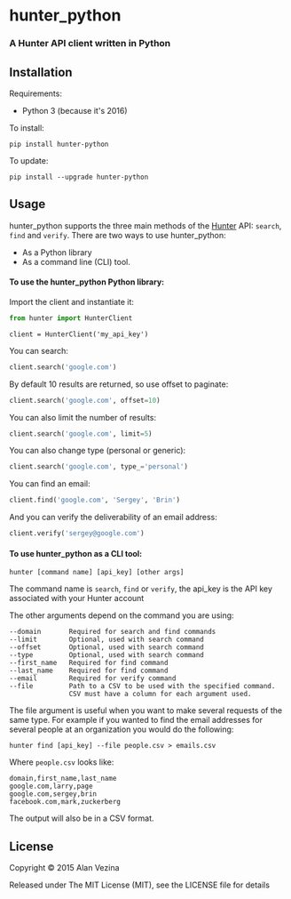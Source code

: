 # hunter_python
### A Hunter API client written in Python

## Installation
Requirements:

* Python 3 (because it's 2016)


To install:
```
pip install hunter-python
```

To update:
```
pip install --upgrade hunter-python
```

## Usage

hunter_python supports the three main methods of the [Hunter](https://hunter.io/api/docs) API:
`search`, `find` and `verify`. There are two ways to use hunter_python:

* As a Python library
* As a command line (CLI) tool.

#### To use the hunter_python Python library:

Import the client and instantiate it:
```python
from hunter import HunterClient
```
```
client = HunterClient('my_api_key')
```

You can search:
```python
client.search('google.com')
```

By default 10 results are returned, so use offset to paginate:
```python
client.search('google.com', offset=10)
```

You can also limit the number of results:
```python
client.search('google.com', limit=5)
```

You can also change type (personal or generic):
```python
client.search('google.com', type_='personal')
```

You can find an email:
```python
client.find('google.com', 'Sergey', 'Brin')
```

And you can verify the deliverability of an email address:
```python
client.verify('sergey@google.com')
```

#### To use hunter_python as a CLI tool:

```
hunter [command name] [api_key] [other args]
```

The command name is `search`, `find` or `verify`, the api_key is the API key associated with your Hunter
account

The other arguments depend on the command you are using:
```
--domain       Required for search and find commands
--limit        Optional, used with search command
--offset       Optional, used with search command
--type         Optional, used with search command
--first_name   Required for find command
--last_name    Required for find command
--email        Required for verify command
--file         Path to a CSV to be used with the specified command.
               CSV must have a column for each argument used.
```

The file argument is useful when you want to make several requests of the same type. For example if you wanted to find
the email addresses for several people at an organization you would do the following:
```
hunter find [api_key] --file people.csv > emails.csv
```

Where `people.csv` looks like:
```
domain,first_name,last_name
google.com,larry,page
google.com,sergey,brin
facebook.com,mark,zuckerberg
```

The output will also be in a CSV format.

## License
Copyright © 2015 Alan Vezina

Released under The MIT License (MIT), see the LICENSE file for details

